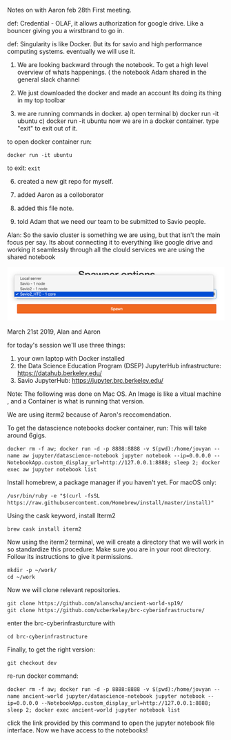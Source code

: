 Notes on with Aaron feb 28th First meeting.


def: Credential - OLAF, it allows authorization for google drive. Like a bouncer giving you a wirstbrand to go in.

def: Singularity is like Docker. But its for savio and high performance computing systems. eventually we will use it. 

1) We are looking backward through the notebook. To get a high level overview of whats happenings. ( the notebook Adam shared in the general slack channel

2) We just downloaded the docker and made an account 
Its doing its thing in my top toolbar 

3) we are running commands in docker. 
  a) open terminal
  b) docker run -it ubuntu
  c) docker run -it ubuntu
now we are in a docker container.
type "exit" to exit out of it. 

to open docker container run:
```
docker run -it ubuntu
```

to exit: `exit`

6) created a new git repo for myself. 
7) added Aaron as a colloborator 

8) added this file note. 
9) told Adam that we need our team to be submitted to Savio people. 

Alan:
  So the savio cluster is something we are using, but that isn't the main focus per say. Its about connecting it to everything like google drive and working it seamlessly through all the clould services we are using the shared notebook 

![Savio JupyterHub HTC](https://github.com/alanscha/ancient-world-sp19/blob/master/savio-jupyterhub-htc.png "Savio JupyterHub HTC")

March 21st 2019, Alan and Aaron

for today's session we'll use three things:
1) your own laptop with Docker installed
2) the Data Science Education Program (DSEP) JupyterHub infrastructure: https://datahub.berkeley.edu/
3) Savio JupyterHub: https://jupyter.brc.berkeley.edu/

Note: The following was done on Mac OS.
An Image is like a vitual machine , and a Container is what is running that version. 

We are using iterm2 because of Aaron's reccomendation.

To get the datascience notebooks docker container, run: This will take around 6gigs.
```
docker rm -f aw; docker run -d -p 8888:8888 -v $(pwd):/home/jovyan --name aw jupyter/datascience-notebook jupyter notebook --ip=0.0.0.0 --NotebookApp.custom_display_url=http://127.0.0.1:8888; sleep 2; docker exec aw jupyter notebook list
```

Install homebrew, a package manager if you haven't yet. For macOS only:
```
/usr/bin/ruby -e "$(curl -fsSL https://raw.githubusercontent.com/Homebrew/install/master/install)"
```

Using the cask keyword, install Iterm2
```
brew cask install iterm2
```

Now using the iterm2 terminal, we will create a directory that we will work in so standardize this procedure:
Make sure you are in your root directory. Follow its instructions to give it permissions.

```
mkdir -p ~/work/
cd ~/work
```

Now we will clone relevant repositories.
```
git clone https://github.com/alanscha/ancient-world-sp19/
git clone https://github.com/ucberkeley/brc-cyberinfrastructure/
```

enter the brc-cyberinfrasturcture with 
```
cd brc-cyberinfrastructure
```

Finally, to get the right version:
```
git checkout dev
```

re-run docker command:
```
docker rm -f aw; docker run -d -p 8888:8888 -v $(pwd):/home/jovyan --name ancient-world jupyter/datascience-notebook jupyter notebook --ip=0.0.0.0 --NotebookApp.custom_display_url=http://127.0.0.1:8888; sleep 2; docker exec ancient-world jupyter notebook list
```

click the link provided by this command to open the jupyter notebook file interface.
Now we have access to the notebooks!






